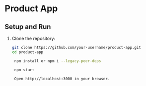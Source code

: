 # Product App

## Setup and Run

1. Clone the repository:
   ```bash
   git clone https://github.com/your-username/product-app.git
   cd product-app

    npm install or npm i --legacy-peer-deps

    npm start

    Open http://localhost:3000 in your browser.
